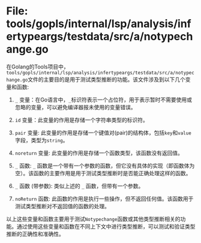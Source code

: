 # File: tools/gopls/internal/lsp/analysis/infertypeargs/testdata/src/a/notypechange.go

在Golang的Tools项目中，`tools/gopls/internal/lsp/analysis/infertypeargs/testdata/src/a/notypechange.go`文件的主要目的是用于测试类型推断的功能。该文件涉及到以下几个变量和函数:

1. `_` 变量：在Go语言中，`_`标识符表示一个占位符，用于表示暂时不需要使用或忽略的变量，可以避免编译器报未使用的变量错误。

2. `id` 变量：此变量的作用是存储一个字符串类型的标识符。

3. `pair` 变量: 此变量的作用是存储一个键值对(pair)的结构体，包括`key`和`value`字段，类型为`string`。

4. `noreturn` 变量: 此变量的作用是存储一个函数类型，该函数没有返回值。

5. `_` 函数: `_` 函数是一个带有一个参数的函数，但它没有具体的实现（即函数体为空）。该函数的主要作用是用于测试类型推断时是否能正确处理这样的函数。

6. `_` 函数 (带参数): 类似上述的 `_` 函数，但带有一个参数。

7. `noReturn` 函数: 此函数的作用是执行一些操作，但不返回任何值。该函数用于测试类型推断对不返回值的函数的处理。

以上这些变量和函数主要用于测试`Notypechange`函数或其他类型推断相关的功能。通过使用这些变量和函数在不同上下文中进行类型推断，可以测试和验证类型推断的正确性和准确性。

